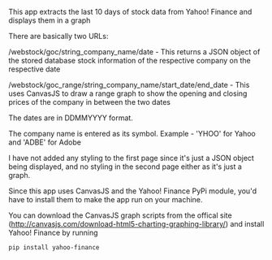 This app extracts the last 10 days of stock data from Yahoo! Finance and displays them in a graph

There are basically two URLs:

/webstock/goc/string_company_name/date   -   This returns a JSON object of the stored database stock information of the respective company on the respective date

/webstock/goc_range/string_company_name/start_date/end_date    -    This uses CanvasJS to draw a range graph to show the opening and closing prices of the company in between the two dates

The dates are in DDMMYYYY format.

The company name is entered as its symbol. Example - 'YHOO' for Yahoo and 'ADBE' for Adobe

I have not added any styling to the first page since it's just a JSON object being displayed, and no styling in the second page either as it's just a graph.

Since this app uses CanvasJS and the Yahoo! Finance PyPi module, you'd have to install them to make the app run on your machine.

You can download the CanvasJS graph scripts from the offical site (http://canvasjs.com/download-html5-charting-graphing-library/) and install Yahoo! Finance by running

    pip install yahoo-finance
